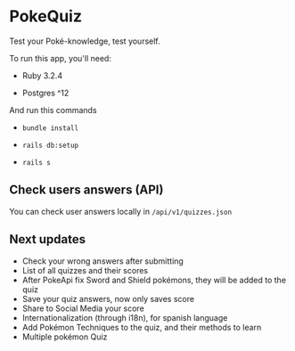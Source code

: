 # PokeQuiz

Test your Poké-knowledge, test yourself.

To run this app, you'll need:

* Ruby 3.2.4

* Postgres ^12

And run this commands

* `bundle install`

* `rails db:setup`

* `rails s`

## Check users answers (API)

You can check user answers locally in `/api/v1/quizzes.json`

## Next updates

* Check your wrong answers after submitting
* List of all quizzes and their scores
* After PokeApi fix Sword and Shield pokémons, they will be added to the quiz
* Save your quiz answers, now only saves score
* Share to Social Media your score
* Internationalization (through i18n), for spanish language
* Add Pokémon Techniques to the quiz, and their methods to learn
* Multiple pokémon Quiz
